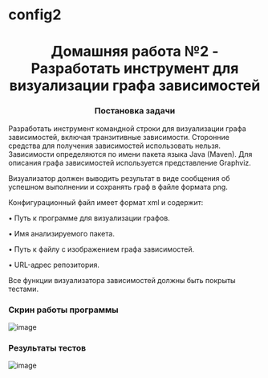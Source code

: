 # config2
<h1 align="center">Домашняя работа №2 - Разработать инструмент для визуализации графа зависимостей</a> 
<h3 align="center">Постановка задачи</h3>
  
Разработать инструмент командной строки для визуализации графа
зависимостей, включая транзитивные зависимости. Сторонние средства для
получения зависимостей использовать нельзя.
Зависимости определяются по имени пакета языка Java (Maven). Для
описания графа зависимостей используется представление Graphviz.

Визуализатор должен выводить результат в виде сообщения об успешном
выполнении и сохранять граф в файле формата png.

Конфигурационный файл имеет формат xml и содержит:

• Путь к программе для визуализации графов.

• Имя анализируемого пакета.

• Путь к файлу с изображением графа зависимостей.

• URL-адрес репозитория.

Все функции визуализатора зависимостей должны быть покрыты тестами.


### Скрин работы программы
  
![image](https://github.com/user-attachments/assets/0b6c3c56-b466-4332-8f07-937806bb0c1a)


### Результаты тестов

![image](https://github.com/user-attachments/assets/c6a9cc05-af4b-41f4-8b53-41e93f4de6ac)

